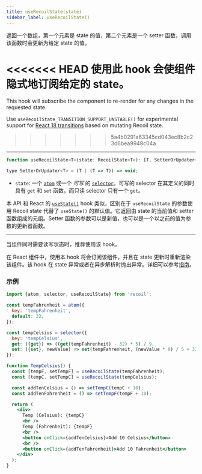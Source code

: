 ```yaml
---
title: useRecoilState(state)
sidebar_label: useRecoilState()
---
```


返回一个数组，第一个元素是 state 的值，第二个元素是一个 setter 函数，调用该函数时会更新为给定 state 的值。

<<<<<<< HEAD
使用此 hook 会使组件隐式地订阅给定的 state。
=======
This hook will subscribe the component to re-render for any changes in the requested state.

Use `useRecoilState_TRANSITION_SUPPORT_UNSTABLE()` for experimental support for [React 18 transitions](/docs/guides/transitions) based on mutating Recoil state.
>>>>>>> 5a4b0291a63345cd043ec8b2c23d6bea9948c04a

---

```jsx
function useRecoilState<T>(state: RecoilState<T>): [T, SetterOrUpdater<T>];

type SetterOrUpdater<T> = (T | (T => T)) => void;
```

- `state`: 一个 [`atom`](/docs/api-reference/core/atom) 或一个 _可写_ 的 [`selector`](/docs/api-reference/core/selector)。可写的 selector 在其定义的同时具有 `get` 和 `set` 函数，而只读 selector 只有一个 `get`。

本 API 和 React 的 [`useState()`](https://reactjs.org/docs/hooks-reference.html#usestate) hook 类似，区别在于 `useRecoilState` 的参数使用 Recoil state 代替了 `useState()` 的默认值。它返回由 state 的当前值和 setter 函数组成的元组。Setter 函数的参数可以是新值，也可以是一个以之前的值为参数的更新器函数。

---

当组件同时需要读写状态时，推荐使用该 hook。

在 React 组件中，使用本 hook 将会订阅该组件，并且在 state 更新时重新渲染该组件。该 hook 在 state 异常或者在异步解析时抛出异常。详细可以参考[指南](/docs/guides/asynchronous-data-queries)。

### 示例

```jsx
import {atom, selector, useRecoilState} from 'recoil';

const tempFahrenheit = atom({
  key: 'tempFahrenheit',
  default: 32,
});

const tempCelsius = selector({
  key: 'tempCelsius',
  get: ({get}) => ((get(tempFahrenheit) - 32) * 5) / 9,
  set: ({set}, newValue) => set(tempFahrenheit, (newValue * 9) / 5 + 32),
});

function TempCelsius() {
  const [tempF, setTempF] = useRecoilState(tempFahrenheit);
  const [tempC, setTempC] = useRecoilState(tempCelsius);

  const addTenCelsius = () => setTempC(tempC + 10);
  const addTenFahrenheit = () => setTempF(tempF + 10);

  return (
    <div>
      Temp (Celsius): {tempC}
      <br />
      Temp (Fahrenheit): {tempF}
      <br />
      <button onClick={addTenCelsius}>Add 10 Celsius</button>
      <br />
      <button onClick={addTenFahrenheit}>Add 10 Fahrenheit</button>
    </div>
  );
}
```
